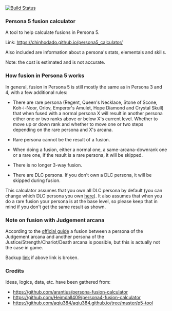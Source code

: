 [![Build Status](https://travis-ci.org/chinhodado/persona5_calculator.svg?branch=master)](https://travis-ci.org/chinhodado/persona5_calculator)

### Persona 5 fusion calculator

A tool to help calculate fusions in Persona 5.

Link: https://chinhodado.github.io/persona5_calculator/

Also included are information about a persona's stats, elementals and skills.

Note: the cost is estimated and is not accurate.

### How fusion in Persona 5 works

In general, fusion in Persona 5 is still mostly the same as in Persona 3 and 4, with a few additional rules:

 - There are rare persona (Regent, Queen's Necklace, Stone of Scone, Koh-i-Noor, Orlov, Emperor's Amulet, Hope Diamond and Crystal Skull) that when fused with a normal persona X will result in another persona either one or two ranks above or below X's current level. Whether to move up or down rank and whether to move one or two steps depending on the rare persona and X's arcana.
 
 - Rare persona cannot be the result of a fusion.
 
 - When doing a fusion, either a normal one, a same-arcana-downrank one or a rare one, if the result is a rare persona, it will be skipped.
 
 - There is no longer 3-way fusion.
 
 - There are DLC persona. If you don't own a DLC persona, it will be skipped during fusion.
 
This calculator assumes that you own all DLC persona by default (you can change which DLC persona you own [here](https://chinhodado.github.io/persona5_calculator/#/setting)). It also assumes that when you do a rare fusion your persona is at the base level, so please keep that in mind if you don't get the same result as shown.

### Note on fusion with Judgement arcana

According to the [official guide](http://atlus.com/persona5/manual/ps4/?pid=50) a fusion between a persona of the Judgement arcana and another persona of the Justice/Strength/Chariot/Death arcana is possible, but this is actually not the case in game.
 
Backup [link](img/atlus_fusion_table.jpg) if above link is broken.

### Credits
 
Ideas, logics, data, etc. have been gathered from:

 - https://github.com/arantius/persona-fusion-calculator
 - https://github.com/Heimdall409/persona4-fusion-calculator
 - https://github.com/aqiu384/aqiu384.github.io/tree/master/p5-tool
